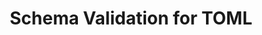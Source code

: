 ---
title: Schema Validation for TOML
short_name: TOML
long_name: Tom's Obvious, Minimal Language
logo: toml.svg
highlighting_language: toml
example_json_file: example.toml.json
project_url: https://github.com/toml-lang/toml
description_blurb: is a minimal language with growing popularity that is largely compatible with JSON, though more restrictive.  There is a proposal for a TOML-specific schema language, which may be a viable option in the future.  However, until such a proposal gains traction and is implemented, JSON Schema remains the most available option for validating TOML files.
validators:
  - name: Polyglottal JSON Schema Validator
    project_url: https://www.npmjs.com/package/pajv
    language: JavaScript
    license: MIT
    description: Polyglottal JSON Schema Validator (pajv) is a command line utility that can be used to validate data in numerous formats against a JSON Schema.
alternatives:
  - name: Tom's Obvious Liuggio Scheme (TOLS)
    project_url: https://github.com/toml-lang/toml/pull/116
    notes:
      - Proposed specification without recent activity
      - No implementations are known to exist
---